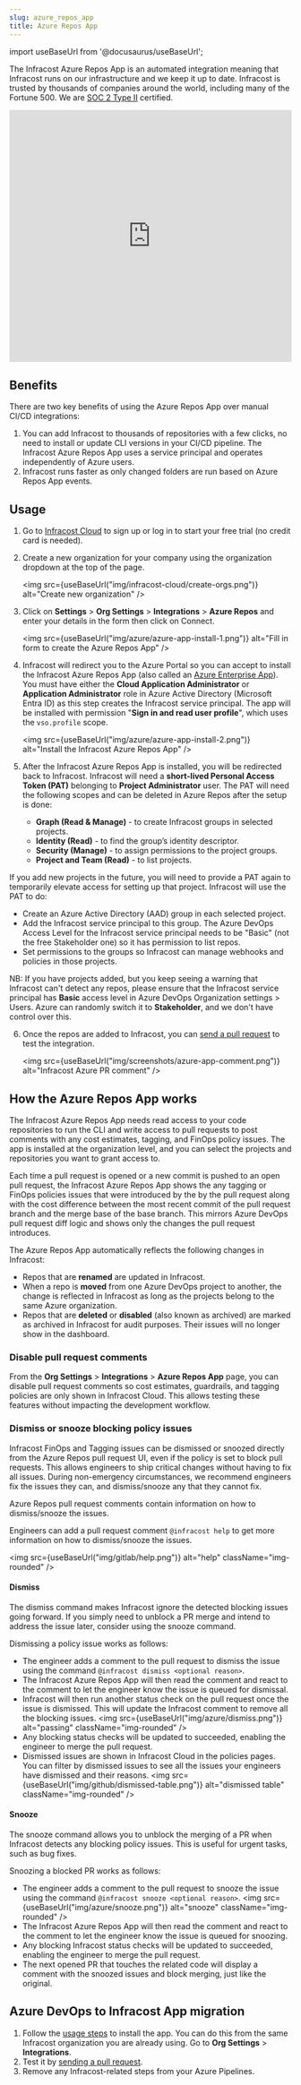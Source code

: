 ```yaml
---
slug: azure_repos_app
title: Azure Repos App
---
```


import useBaseUrl from '@docusaurus/useBaseUrl';

The Infracost Azure Repos App is an automated integration meaning that Infracost runs on our infrastructure and we keep it up to date. Infracost is trusted by thousands of companies around the world, including many of the Fortune 500. We are <a href="https://www.infracost.io/security/" target="_self" rel="">SOC 2 Type II</a> certified.

<iframe width="100%" height="450" src="https://www.loom.com/embed/c01e93a940524da6a1f221083592f77b?sid=802ceb07-c4bc-4a6e-bca2-bd360f61f350" frameborder="0" webkitallowfullscreen mozallowfullscreen allowFullScreen={true}></iframe>

## Benefits

There are two key benefits of using the Azure Repos App over manual CI/CD integrations:

1. You can add Infracost to thousands of repositories with a few clicks, no need to install or update CLI versions in your CI/CD pipeline. The Infracost Azure Repos App uses a service principal and operates independently of Azure users.
2. Infracost runs faster as only changed folders are run based on Azure Repos App events.

## Usage

1. Go to [Infracost Cloud](https://dashboard.infracost.io) to sign up or log in to start your free trial (no credit card is needed).

2. Create a new organization for your company using the organization dropdown at the top of the page.

   <img src={useBaseUrl("img/infracost-cloud/create-orgs.png")} alt="Create new organization" />

3. Click on **Settings** > **Org Settings** > **Integrations** > **Azure Repos** and enter your details in the form then click on Connect.

   <img src={useBaseUrl("img/azure/azure-app-install-1.png")} alt="Fill in form to create the Azure Repos App" />

4. Infracost will redirect you to the Azure Portal so you can accept to install the Infracost Azure Repos App (also called an <a href="https://learn.microsoft.com/en-us/entra/identity/enterprise-apps/add-application-portal">Azure Enterprise App</a>). You must have either the **Cloud Application Administrator** or **Application Administrator** role in Azure Active Directory (Microsoft Entra ID) as this step creates the Infracost service principal. The app will be installed with permission "**Sign in and read user profile**", which uses the `vso.profile` scope.

   <img src={useBaseUrl("img/azure/azure-app-install-2.png")} alt="Install the Infracost Azure Repos App" />

5. After the Infracost Azure Repos App is installed, you will be redirected back to Infracost. Infracost will need a **short-lived Personal Access Token (PAT)** belonging to **Project Administrator** user. The PAT will need the following scopes and can be deleted in Azure Repos after the setup is done:
   - **Graph (Read & Manage)** - to create Infracost groups in selected projects.
   - **Identity (Read)** - to find the group’s identity descriptor.
   - **Security (Manage)** - to assign permissions to the project groups.
   - **Project and Team (Read)** - to list projects.

If you add new projects in the future, you will need to provide a PAT again to temporarily elevate access for setting up that project. Infracost will use the PAT to do:

- Create an Azure Active Directory (AAD) group in each selected project.
- Add the Infracost service principal to this group. The Azure DevOps Access Level for the Infracost service principal needs to be "Basic" (not the free Stakeholder one) so it has permission to list repos.
- Set permissions to the groups so Infracost can manage webhooks and policies in those projects.

NB: If you have projects added, but you keep seeing a warning that Infracost can't detect any repos, please ensure that the Infracost service principal has **Basic** access level in Azure DevOps Organization settings > Users. Azure can randomly switch it to **Stakeholder**, and we don't have control over this.

6. Once the repos are added to Infracost, you can [send a pull request](/docs/infracost_cloud/get_started/#4-send-a-pull-request) to test the integration.

   <img src={useBaseUrl("img/screenshots/azure-app-comment.png")} alt="Infracost Azure PR comment" />

## How the Azure Repos App works

The Infracost Azure Repos App needs read access to your code repositories to run the CLI and write access to pull requests to post comments with any cost estimates, tagging, and FinOps policy issues. The app is installed at the organization level, and you can select the projects and repositories you want to grant access to.

Each time a pull request is opened or a new commit is pushed to an open pull request, the Infracost Azure Repos App shows the any tagging or FinOps policies issues that were introduced by the by the pull request along with the cost difference between the most recent commit of the pull request branch and the merge base of the base branch. This mirrors Azure DevOps pull request diff logic and shows only the changes the pull request introduces.

The Azure Repos App automatically reflects the following changes in Infracost:

- Repos that are **renamed** are updated in Infracost.
- When a repo is **moved** from one Azure DevOps project to another, the change is reflected in Infracost as long as the projects belong to the same Azure organization.
- Repos that are **deleted** or **disabled** (also known as archived) are marked as archived in Infracost for audit purposes. Their issues will no longer show in the dashboard.

### Disable pull request comments

From the **Org Settings** > **Integrations** > **Azure Repos App** page, you can disable pull request comments so cost estimates, guardrails, and tagging policies are only shown in Infracost Cloud. This allows testing these features without impacting the development workflow.

### Dismiss or snooze blocking policy issues

Infracost FinOps and Tagging issues can be dismissed or snoozed directly from the Azure Repos pull request UI, even if the policy is set to block pull requests. This allows engineers to ship critical changes without having to fix all issues. During non-emergency circumstances, we recommend engineers fix the issues they can, and dismiss/snooze any that they cannot fix.

Azure Repos pull request comments contain information on how to dismiss/snooze the issues.

Engineers can add a pull request comment `@infracost help` to get more information on how to dismiss/snooze the issues.

<img src={useBaseUrl("img/gitlab/help.png")} alt="help" className="img-rounded" />

#### Dismiss

The dismiss command makes Infracost ignore the detected blocking issues going forward. If you simply need to unblock a PR merge and intend to address the issue later, consider using the snooze command.

Dismissing a policy issue works as follows:

- The engineer adds a comment to the pull request to dismiss the issue using the command `@infracost dismiss <optional reason>`.
- The Infracost Azure Repos App will then read the comment and react to the comment to let the engineer know the issue is queued for dismissal.
- Infracost will then run another status check on the pull request once the issue is dismissed. This will update the Infracost comment to remove all the blocking issues.
  <img src={useBaseUrl("img/azure/dismiss.png")} alt="passing" className="img-rounded" />
- Any blocking status checks will be updated to succeeded, enabling the engineer to merge the pull request.
- Dismissed issues are shown in Infracost Cloud in the policies pages. You can filter by dismissed issues to see all the issues your engineers have dismissed and their reasons.
  <img src={useBaseUrl("img/github/dismissed-table.png")} alt="dismissed table" className="img-rounded" />

#### Snooze

The snooze command allows you to unblock the merging of a PR when Infracost detects any blocking policy issues. This is useful for urgent tasks, such as bug fixes.

Snoozing a blocked PR works as follows:

- The engineer adds a comment to the pull request to snooze the issue using the command `@infracost snooze <optional reason>`.
  <img src={useBaseUrl("img/azure/snooze.png")} alt="snooze" className="img-rounded" />
- The Infracost Azure Repos App will then read the comment and react to the comment to let the engineer know the issue is queued for snoozing.
- Any blocking Infracost status checks will be updated to succeeded, enabling the engineer to merge the pull request.
- The next opened PR that touches the related code will display a comment with the snoozed issues and block merging, just like the original.

## Azure DevOps to Infracost App migration

1. Follow the [usage steps](#usage) to install the app. You can do this from the same Infracost organization you are already using. Go to **Org Settings** > **Integrations**.
2. Test it by [sending a pull request](/docs/infracost_cloud/get_started/#4-send-a-pull-request).
3. Remove any Infracost-related steps from your Azure Pipelines.
